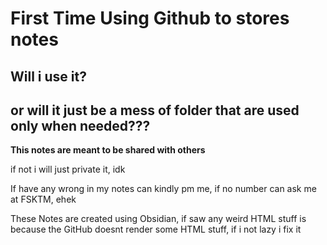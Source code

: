 # First Time Using Github to stores notes

## Will i use it?

## or will it just be a mess of folder that are used only when needed???

**This notes are meant to be shared with others**

if not i will just private it, idk

If have any wrong in my notes can kindly pm me, if no number can ask me at FSKTM, ehek

These Notes are created using Obsidian, if saw any weird HTML stuff is because the GitHub doesnt render some HTML stuff, if i not lazy i fix it 



